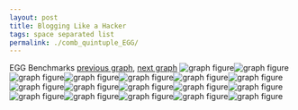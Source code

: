 ```yaml
---
layout: post
title: Blogging Like a Hacker
tags: space separated list
permalink: ./comb_quintuple_EGG/
---
```


EGG Benchmarks
[previous graph](./comb_quintuple_CYPHERD/), [next graph](./comb_quintuple_F/)
<img src="./images/quintuple/EGG/EGG-AVL_box.png" alt="graph figure"><img src="./images/quintuple/EGG/EGG-A_box.png" alt="graph figure"><img src="./images/quintuple/EGG/EGG-CYPHERD_box.png" alt="graph figure"><img src="./images/quintuple/EGG/EGG-EGG_box.png" alt="graph figure"><img src="./images/quintuple/EGG/EGG-FACE_box.png" alt="graph figure"><img src="./images/quintuple/EGG/EGG-FLOYD_box.png" alt="graph figure"><img src="./images/quintuple/EGG/EGG-F_box.png" alt="graph figure"><img src="./images/quintuple/EGG/EGG-H_box.png" alt="graph figure"><img src="./images/quintuple/EGG/EGG-JSOND_box.png" alt="graph figure"><img src="./images/quintuple/EGG/EGG-K_box.png" alt="graph figure"><img src="./images/quintuple/EGG/EGG-O_box.png" alt="graph figure"><img src="./images/quintuple/EGG/EGG-PDFD_box.png" alt="graph figure"><img src="./images/quintuple/EGG/EGG-RB_box.png" alt="graph figure"><img src="./images/quintuple/EGG/EGG-ROD_box.png" alt="graph figure"><img src="./images/quintuple/EGG/EGG-SMATRIX_box.png" alt="graph figure"><img src="./images/quintuple/EGG/EGG-SORTD_box.png" alt="graph figure"><img src="./images/quintuple/EGG/EGG-ZB_box.png" alt="graph figure">